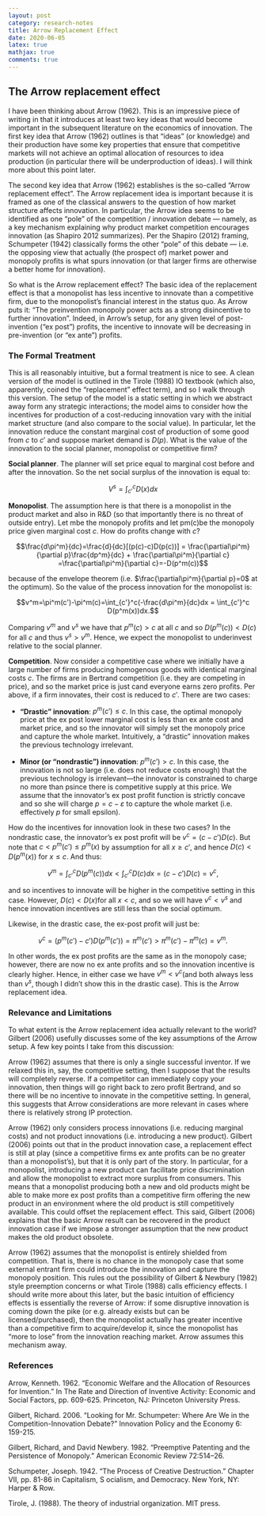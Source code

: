 ```yaml
---
layout: post 
category: research-notes
title: Arrow Replacement Effect
date: 2020-06-05
latex: true 
mathjax: true
comments: true
---
```


## The Arrow replacement effect

I have been thinking about Arrow (1962). This is an impressive piece of writing in that it introduces at least two key ideas that would become important in the subsequent literature on the economics of innovation. The first key idea that Arrow (1962) outlines is that “ideas” (or knowledge) and their production have some key properties that ensure that competitive markets will not achieve an optimal allocation of resources to idea production (in particular there will be underproduction of ideas). I will think more about this point later.

The second key idea that Arrow (1962) establishes is the so-called “Arrow replacement effect”. The Arrow replacement idea is important because it is framed as one of the classical answers to the question of how market structure affects innovation. In particular, the Arrow idea seems to be identified as one “pole” of the competition / innovation debate — namely, as a key mechanism explaining why product market competition encourages innovation (as Shapiro 2012 summarizes). Per the Shapiro (2012) framing, Schumpeter (1942) classically forms the other “pole” of this debate — i.e. the opposing view that actually (the prospect of) market power and monopoly profits is what spurs innovation (or that larger firms are otherwise a better home for innovation). 

So what is the Arrow replacement effect? The basic idea of the replacement effect is that a monopolist has less incentive to innovate than a competitive firm, due to the monopolist’s financial interest in the status quo. As Arrow puts it: “The preinvention monopoly power acts as a strong disincentive to further innovation”. Indeed, in Arrow’s setup, for any given level of post-invention (“ex post”) profits, the incentive to innovate will be decreasing in pre-invention (or “ex ante”) profits. 

### The Formal Treatment

This is all reasonably intuitive, but a formal treatment is nice to see. A clean version of the model is outlined in the Tirole (1988) IO textbook (which also, apparently, coined the “replacement” effect term), and so I walk through this version. The setup of the model is a static setting in which we abstract away form any strategic interactions; the model aims to consider how the incentives for production of a cost-reducing innovation vary with the initial market structure (and also compare to the social value). In particular, let the innovation reduce the constant marginal cost of production of some good from $c$ to $c'$ and suppose market demand is $D(p)$. What is the value of the innovation to the social planner, monopolist or competitive firm? 

**Social planner**. The planner will set price equal to marginal cost before and after the innovation. So the net social surplus of the innovation is equal to: 

$$V^s = \int_{c'}^cD(x)dx$$

**Monopolist**. The assumption here is that there is a monopolist in the product market and also in R&D (so that importantly there is no threat of outside entry). Let mbe the monopoly profits and let pm(c)be the monopoly price given marginal cost $c$. How do profits change with $c$?

$$\frac{d\pi^m}{dc}=\frac{d}{dc}[(p(c)-c)D(p(c))] = \frac{\partial\pi^m}{\partial p}\frac{dp^m}{dc} + \frac{\partial\pi^m}{\partial c} =\frac{\partial\pi^m}{\partial c}=-D(p^m(c))$$

because of the envelope theorem (i.e. $\frac{\partial\pi^m}{\partial p}=0$ at the optimum). So the value of the process innovation for the monopolist is: 

$$v^m=\pi^m(c')-\pi^m(c)=\int_{c'}^c(-\frac{d\pi^m}{dc}dx = \int_{c'}^c D(p^m(x))dx.$$

Comparing $v^m$ and $v^s$ we have that $p^m(c) > c$ at all $c$ and so $D(p^m(c))<D(c)$ for all $c$ and thus $v^s > v^m$. Hence, we expect the monopolist to underinvest relative to the social planner. 

**Competition**. Now consider a competitive case where we initially have a large number of firms producing homogenous goods with identical marginal costs $c$. The firms are in Bertrand competition (i.e. they are competing in price), and so the market price is just cand everyone earns zero profits. Per above, if a firm innovates, their cost is reduced to $c'$. There are two cases: 

* **“Drastic” innovation**: $p^m(c') \leq c$. In this case, the optimal monopoly price at the ex post lower marginal cost is less than ex ante cost and market price, and so the innovator will simply set the monopoly price and capture the whole market. Intuitively, a “drastic” innovation makes the previous technology irrelevant. 

* **Minor (or “nondrastic”) innovation**: $p^m(c')>c$. In this case, the innovation is not so large (i.e. does not reduce costs enough) that the previous technology is irrelevant—the innovator is constrained to charge no more than psince there is competitive supply at this price. We assume that the innovator’s ex post profit function is strictly concave and so she will charge $p=c-\varepsilon$ to capture the whole market (i.e. effectively $p$ for small epsilon). 

How do the incentives for innovation look in these two cases? In the nondrastic case, the innovator’s ex post profit will be $v^c=(c-c')D(c)$. But note that $c < p^m(c') \leq p^m(x)$ by assumption for all $x \geq c'$, and hence $D(c)<D(p^m(x))$ for $x\leq c$. And thus: 

$$v^m=\int_{c'}^c D(p^m(c))dx < \int_{c'}^c D(c)dx =(c-c')D(c) =v^c,$$

and so incentives to innovate will be higher in the competitive setting in this case. However, $D(c) < D(x)$for all $x<c$, and so we will have $v^c<v^s$ and hence innovation incentives are still less than the social optimum. 

Likewise, in the drastic case, the ex-post profit will just be: 

$$v^c=(p^m(c')-c')D(p^m(c'))=\pi^m(c') > \pi^m(c')-\pi^m(c)=v^m.$$ 

In other words, the ex post profits are the same as in the monopoly case; however, there are now no ex ante profits and so the innovation incentive is clearly higher. Hence, in either case we have $v^m<v^c$(and both always less than $v^s$, though I didn’t show this in the drastic case). This is the Arrow replacement idea. 

### Relevance and Limitations

To what extent is the Arrow replacement idea actually relevant to the world? Gilbert (2006) usefully discusses some of the key assumptions of the Arrow setup. A few key points I take from this discussion: 

Arrow (1962) assumes that there is only a single successful inventor. If we relaxed this in, say, the competitive setting, then I suppose that the results will completely reverse. If a competitor can immediately copy your innovation, then things will go right back to zero profit Bertrand, and so there will be no incentive to innovate in the competitive setting. In general, this suggests that Arrow considerations are more relevant in cases where there is relatively strong IP protection. 


Arrow (1962) only considers process innovations (i.e. reducing marginal costs) and not product innovations (i.e. introducing a new product). Gilbert (2006) points out that in the product innovation case, a replacement effect is still at play (since a competitive firms ex ante profits can be no greater than a monopolist’s), but that it is only part of the story. In particular, for a monopolist, introducing a new product can facilitate price discrimination and allow the monopolist to extract more surplus from consumers. This means that a monopolist producing both a new and old products might be able to make more ex post profits than a competitive firm offering the new product in an environment where the old product is still competitively available. This could offset the replacement effect. This said, Gilbert (2006) explains that the basic Arrow result can be recovered in the product innovation case if we impose a stronger assumption that the new product makes the old product obsolete. 


Arrow (1962) assumes that the monopolist is entirely shielded from competition. That is, there is no chance in the monopoly case that some external entrant firm could introduce the innovation and capture the monopoly position. This rules out the possibility of Gilbert & Newbury (1982) style preemption concerns or what Tirole (1988) calls efficiency effects. I should write more about this later, but the basic intuition of efficiency effects is essentially the reverse of Arrow: if some disruptive innovation is coming down the pike (or e.g. already exists but can be licensed/purchased), then the monopolist actually has greater incentive than a competitive firm to acquire/develop it, since the monopolist has “more to lose” from the innovation reaching market. Arrow assumes this mechanism away. 

### References

Arrow, Kenneth. 1962. “Economic Welfare and the Allocation of Resources for Invention.” In The Rate and Direction of Inventive Activity: Economic and Social Factors, pp. 609-625. Princeton, NJ: Princeton University Press.

Gilbert, Richard. 2006. “Looking for Mr. Schumpeter: Where Are We in the Competition-Innovation Debate?” Innovation Policy and the Economy 6: 159-215.

Gilbert, Richard, and David 
Newbery. 1982. “Preemptive Patenting and the Persistence of Monopoly.” American Economic Review 72:514–26.

Schumpeter, Joseph. 1942. “The Process of Creative Destruction.” Chapter VII, pp. 81-86 in Capitalism, S  ocialism, and Democracy. New York, NY: Harper & Row.

Tirole, J. (1988). The theory of industrial organization. MIT press.

